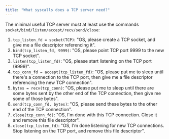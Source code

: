```yaml
---
title: "What syscalls does a TCP server need?"
---
```


The minimal useful TCP server must at least use the commands `socket/bind/listen/accept/recv/send/close`:

1. `tcp_listen_fd = socket(TCP)`: "OS, please create a TCP socket, and give me a file descriptor referencing it".
1. `bind(tcp_listen_fd, 9999)`: "OS, please point TCP port 9999 to the new TCP socket".
1. `listen(tcp_listen_fd)`: "OS, please start listening on the TCP port (9999)".
1. `tcp_conn_fd = accept(tcp_listen_fd)`: "OS, please put me to sleep until there's a connection to the TCP port, then give me a file descriptor referencing the new TCP connection".
1. `bytes = recv(tcp_conn)`: "OS, please put me to sleep until there are some bytes sent by the other end of the TCP connection, then give me some of those bytes".
1. `send(tcp_conn_fd, bytes)`: "OS, please send these bytes to the other end of the TCP connection".
1. `close(tcp_conn_fd)`: "OS, I'm done with this TCP connection. Close it and remove this file descriptor".
1. `close(tcp_listen_fd)`: "OS, I'm done listening for new TCP connections. Stop listening on the TCP port, and remove this file descriptor".
